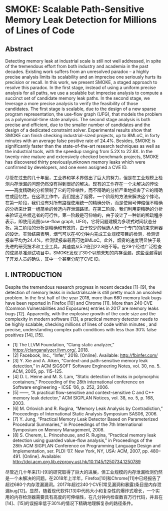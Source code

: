 # SMOKE: Scalable Path-Sensitive Memory Leak Detection for Millions of Lines of Code

## Abstract

Detecting memory leak at industrial scale is still not well addressed, in spite of the tremendous effort from both industry and academia in the past decades. Existing work suffers from an unresolved paradox – a highly precise analysis limits its scalability and an imprecise one seriously hurts its precision or recall. In this work, we present SMOKE, a staged approach to resolve this paradox. In the first stage, instead of using a uniform precise analysis for all paths, we use a scalable but imprecise analysis to compute a succinct set of candidate memory leak paths. In the second stage, we leverage a more precise analysis to verify the feasibility of those candidates. The first stage is scalable, due to the design of a new sparse program representation, the use-flow graph (UFG), that models the problem as a polynomial-time state analysis. The second stage analysis is both precise and efficient, due to the smaller number of candidates and the design of a dedicated constraint solver. Experimental results show that SMOKE can finish checking industrial-sized projects, up to 8MLoC, in forty minutes with an average false positive rate of 24.4%. Besides, SMOKE is significantly faster than the state-of-the-art research techniques as well as the industrial tools, with the speedup ranging from 5.2X to 22.8X. In the twenty-nine mature and extensively checked benchmark projects, SMOKE has discovered thirty previouslyunknown memory leaks which were confirmed by developers, and one even assigned a CVE ID.

尽管在过去的几十年里，工业界和学术界做出了巨大的努力，但是在工业规模上检测内存泄漏的问题仍然没有得到很好的解决。现有的工作存在一个未解决的悖论——高度精确的分析限制了它的可伸缩性，而不精确的分析严重地损害了它的精确性或回忆性。在这项工作中，我们提出了烟雾，一个阶段的方法来解决这个悖论。在第一阶段，我们没有对所有路径使用统一的精确分析，而是使用可伸缩但不精确的分析来计算一组简单的候选内存泄漏路径。在第二阶段，我们利用更精确的分析来验证这些候选者的可行性。第一阶段是可伸缩的，由于设计了一种新的稀疏程序表示，即使用流图(use-flow graph, UFG)，它将问题建模为多项式时间状态分析。第二阶段的分析是精确和有效的，由于较少的候选人和一个专门的约束求解器的设计。实验结果表明，烟气可以在40分钟内完成工业规模项目的检测，检测误报率平均为24.4%，检测误报率最高可达8MLoC。此外，烟雾的速度明显快于最先进的研究技术和工业工具，其速度从5.2倍到22.8倍不等。在29个经过广泛检查的成熟基准测试项目中，SMOKE发现了30个以前未知的内存泄漏，这些泄漏得到了开发人员的确认，其中一个甚至分配了CVE ID。

## I. INTRODUCTION

Despite the tremendous research progress in recent decades [1]–[9], the detection of memory leaks in industrialscale is still pretty much an unsolved problem. In the first half of the year 2018, more than 680 memory leak bugs have been reported in Firefox [10] and Chrome [11]. More than 240 CVE (Common Vulnerabilities and Exposures) entries in 2017 are memory leaks bugs [12]. Apparently, with the explosive growth of the code size and the complexity in modern software [13], a practical memory detector needs to be highly scalable, checking millions of lines of code within minutes , and precise, understanding complex path conditions with less than 30% false positives [14], [15].

- [1] The LLVM Foundation, “Clang static analyzer,” https://clanganalyzer.llvm.org/, 2018. 
- [2] Facebook, Inc., “Infer,” 2018. [Online]. Available: http://fbinfer.com/ 
- [3] Y. Xie and A. Aiken, “Context-and path-sensitive memory leak detection,” in ACM SIGSOFT Software Engineering Notes, vol. 30, no. 5. ACM, 2005, pp. 115–125. 
- [4] D. L. Heine and M. S. Lam, “Static detection of leaks in polymorphic containers,” Proceeding of the 28th international conference on Software engineering - ICSE ’06, p. 252, 2006. 
- [5] ——, “A practical flow-sensitive and context-sensitive C and C++ memory leak detector,” ACM SIGPLAN Notices, vol. 38, no. 5, p. 168, 2003. 
- [6] M. Orlovich and R. Rugina, “Memory Leak Analysis by Contradiction,” Proceedings of International Static Analysis Symposium SAS06, 2006. 
- [7] Y. Jung, “Practical Memory Leak Detector Based on Parameterized Procedural Summaries,” in Proceedings of the 7th International Symposium on Memory Management, 2008. 
- [8] S. Cherem, L. Princehouse, and R. Rugina, “Practical memory leak detection using guarded value-flow analysis,” in Proceedings of the 28th ACM SIGPLAN Conference on Programming Language Design and Implementation, ser. PLDI ’07. New York, NY, USA: ACM, 2007, pp. 480–491. [Online]. Available: http://doi.acm.org.lib.ezproxy.ust.hk/10.1145/1250734.1250789

尽管近几十年来[1]-[9]的研究取得了巨大的进展，但工业规模的内存泄漏检测仍然是一个未解决的问题。在2018年上半年，Firefox[10]和Chrome[11]中已经报告了超过680个内存泄漏漏洞。2017年超过240个CVE(常见漏洞和暴露)条目是内存泄漏bug[12]。显然，随着现代软件[13]中代码大小和复杂性的爆炸式增长，一个实用的内存检测器需要具有高度的可伸缩性，在几分钟内检查数百万行代码，并且在[14]、[15]的误报率低于30%的情况下精确地理解复杂的路径条件。
